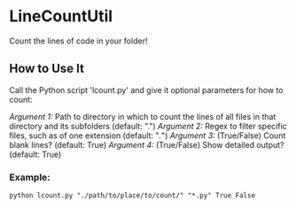 # LineCountUtil
Count the lines of code in your folder!

## How to Use It

Call the Python script 'lcount.py' and give it optional parameters for how to count:

*Argument 1:* Path to directory in which to count the lines of all files in that directory and its subfolders (default: ".")
*Argument 2:* Regex to filter specific files, such as of one extension (default: "*.*")
*Argument 3:* (True/False) Count blank lines? (default: True)
*Argument 4:* (True/False) Show detailed output? (default: True)

### Example: 
`python lcount.py "./path/to/place/to/count/" "*.py" True False`
